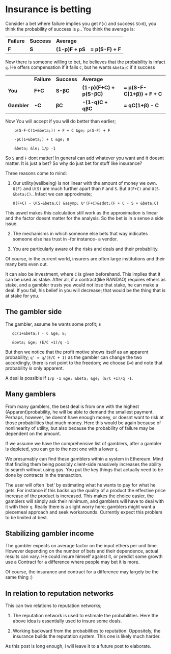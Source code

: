 # Insurance is betting

Consider a bet where failure implies you get `F`(`<`) and success `S`(`>0`),
you think the probability of success is `p`.. You think the average is:

<table style="font-weight:bold"><tr> <td>Failure</td> <td>Success</td> <td>Average</td> </tr>
<tr> <td>F</td> <td>S</td> <td>(1-p)F + pS</td><td>= p(S-F) + F</td></table>

Now there is someone willing to bet, he believes that the probability is
infact `q`. He offers compensation if it fails `C`, but he wants `&beta;C`
if it success

<table style="font-weight:bold"><tr> <td></td> <td>Failure</td> <td>Success</td> <td>Average</td> </tr>
<tr><td>You</td> <td>F+C</td> <td>S-&beta;C</td>
<td>(1-p)(F+C) + p(S-&beta;C)</td><td> =  p(S-F-C(1+&beta;)) + F + C</td> </tr>
<tr><td>Gambler</td> <td>-C</td> <td>&beta;C</td> 
<td>-(1-q)C + q&beta;C</td><td>= qC(1+&beta;) - C</td></tr>
</table>

Now You will accept if you will do better than earlier;

        p(S-F-C(1+&beta;)) + F + C &ge; p(S-F) + F
     
        -pC(1+&beta;) + C &ge; 0
     
        &beta; &le; 1/p -1

So `S` and `F` dont matter! In general can add whatever you want and it
doesnt matter. It is just a bet? So why do just bet for stuff like insurance?

Three reasons come to mind:

1. Our utility(wellbeing) is not linear with the amount of money we own.
  `U(F)` and `U(S)` are much further apart than `F` and `S`. 
  But `U(F+C)` and `U(S-&beta;C)`.. Infact we can approximate;
    
       U(F+C) - U(S-&beta;C) &asymp; U'(F+C)&sdot;(F + C - S + &beta;C)
    
  This aswel makes this calculation still work as the approximation is linear
  and the factor doesnt matter for the analysis. So the bet is in a sense a 
  side issue.

2. The mechanisms in which someone else bets that way indicates someone else has
  trust in -for instance- a vendor.

3. You are particularly aware of the risks and deals and their probability.

Of course, in the current world, insurers are often large institutions and their
many bets even out.

It can also be investment, where `C` is given beforehand.
This implies that it can be used as stake. After all, if a contract(like RANDAO)
requires ethers as stake, and a gambler trusts you would not lose that stake,
he can make a deal. If you fail, his belief in you will decrease; that would be
the thing that is at stake for you.

## The gambler side

The gambler, assume he wants some profit; `E`

       qC(1+&beta;) - C &ge; E;

       &beta; &ge; (E/C +1)/q -1

But then we notice that the profit motive shows itself as an apparent probability;
`q' = q/(E/C + 1)` as the gambler can change the two accordingly, there is
not point to the freedom; we choose `E=0` and note that probability is only
apparent.

A deal is possible if `1/p -1 &ge; &beta; &ge; (E/C +1)/q -1`.

## Many gamblers
From many gamblers, the best deal is from one with the highest
(Apparent)probability, he will be able to demand the smallest payment. Perhaps,
however, he doesnt have enough money, or doesnt want to risk at those probabilities
that much money. Here this would be again because of nonlinearity of utility, but
also because the probability of failure may be dependent on the amount.

If we assume we have the comprehensive list of gamblers, after a gambler is
depleted, you can go to the next one with a lower `q`.

We presumably can find these gamblers within a system in Ethereum. Mind that
finding them being possibly client-side massively increases the ability to
search without using gas. You put the key things that actually need to be
done by contracts in the transaction.

The user will often 'bet' by estimating what he wants to pay for what he gets.
For instance if this backs up the quality of a product the effective price
increase of the product is increased. This makes the choice easier, the gamblers
will simply ask their minimum, and gamblers will have to deal with it with their
`q`. Really there is a slight worry here; gamblers might want a piecemeal approach
and seek workarounds. Currently expect this problem to be limited at best.

## Stabilizing gambler income
The gambler expects on average factor on the input ethers per unit time. However
depending on the number of bets and their dependence, actual results can vary.
He could insure himself against it, or predict some growth use a Contract for
a difference where people may bet it is more.

Of course, the insurance and contract for a difference may largely be the same
thing :)

## In relation to reputation networks

This can two relations to reputation networks;

1. The reputation network is used to estimate the probabilities. Here the above
   idea is essentially used to insure some deals.

2. Working backward from the probabilities to reputation. Oppositely,
   the insurance builds the reputation system. This one is likely much harder.

As this post is long enough, i will leave it to a future post to elaborate.

